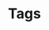 ---
title: "Tags"
permalink: /tags/
layout: tags
author_profile: true
sidebar:
  nav: categories
---